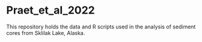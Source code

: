 # Praet_et_al_2022
This repository holds the data and R scripts used in the analysis of sediment cores from Sklilak Lake, Alaska.
